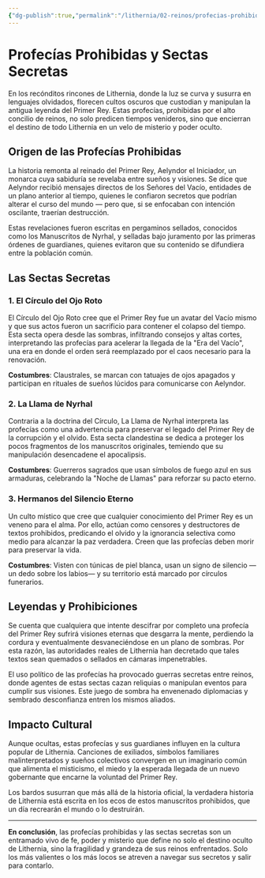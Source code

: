 ```yaml
---
{"dg-publish":true,"permalink":"/lithernia/02-reinos/profecias-prohibidas-y-sectas-secretas/","title":"Profecías Prohibidas y Sectas Secretas","tags":["lithernia","lore","profecia","secta"]}
---
```


# Profecías Prohibidas y Sectas Secretas

En los recónditos rincones de Lithernia, donde la luz se curva y susurra en lenguajes olvidados, florecen cultos oscuros que custodian y manipulan la antigua leyenda del Primer Rey. Estas profecías, prohibidas por el alto concilio de reinos, no solo predicen tiempos venideros, sino que encierran el destino de todo Lithernia en un velo de misterio y poder oculto.

## Origen de las Profecías Prohibidas

La historia remonta al reinado del Primer Rey, Aelyndor el Iniciador, un monarca cuya sabiduría se revelaba entre sueños y visiones. Se dice que Aelyndor recibió mensajes directos de los Señores del Vacío, entidades de un plano anterior al tiempo, quienes le confiaron secretos que podrían alterar el curso del mundo — pero que, si se enfocaban con intención oscilante, traerían destrucción.

Estas revelaciones fueron escritas en pergaminos sellados, conocidos como los Manuscritos de Nyrhal, y selladas bajo juramento por las primeras órdenes de guardianes, quienes evitaron que su contenido se difundiera entre la población común.

## Las Sectas Secretas

### 1. El Círculo del Ojo Roto

El Círculo del Ojo Roto cree que el Primer Rey fue un avatar del Vacío mismo y que sus actos fueron un sacrificio para contener el colapso del tiempo. Esta secta opera desde las sombras, infiltrando consejos y altas cortes, interpretando las profecías para acelerar la llegada de la "Era del Vacío", una era en donde el orden será reemplazado por el caos necesario para la renovación.

**Costumbres**: Claustrales, se marcan con tatuajes de ojos apagados y participan en rituales de sueños lúcidos para comunicarse con Aelyndor.

### 2. La Llama de Nyrhal

Contraria a la doctrina del Círculo, La Llama de Nyrhal interpreta las profecías como una advertencia para preservar el legado del Primer Rey de la corrupción y el olvido. Esta secta clandestina se dedica a proteger los pocos fragmentos de los manuscritos originales, temiendo que su manipulación desencadene el apocalipsis.

**Costumbres**: Guerreros sagrados que usan símbolos de fuego azul en sus armaduras, celebrando la "Noche de Llamas" para reforzar su pacto eterno.

### 3. Hermanos del Silencio Eterno

Un culto místico que cree que cualquier conocimiento del Primer Rey es un veneno para el alma. Por ello, actúan como censores y destructores de textos prohibidos, predicando el olvido y la ignorancia selectiva como medio para alcanzar la paz verdadera. Creen que las profecías deben morir para preservar la vida.

**Costumbres**: Visten con túnicas de piel blanca, usan un signo de silencio —un dedo sobre los labios— y su territorio está marcado por círculos funerarios.

## Leyendas y Prohibiciones

Se cuenta que cualquiera que intente descifrar por completo una profecía del Primer Rey sufrirá visiones eternas que desgarra la mente, perdiendo la cordura y eventualmente desvaneciéndose en un plano de sombras. Por esta razón, las autoridades reales de Lithernia han decretado que tales textos sean quemados o sellados en cámaras impenetrables.

El uso político de las profecías ha provocado guerras secretas entre reinos, donde agentes de estas sectas cazan reliquias o manipulan eventos para cumplir sus visiones. Este juego de sombra ha envenenado diplomacias y sembrado desconfianza entren los mismos aliados.

## Impacto Cultural

Aunque ocultas, estas profecías y sus guardianes influyen en la cultura popular de Lithernia. Canciones de exiliados, símbolos familiares malinterpretados y sueños colectivos convergen en un imaginario común que alimenta el misticismo, el miedo y la esperada llegada de un nuevo gobernante que encarne la voluntad del Primer Rey.

Los bardos susurran que más allá de la historia oficial, la verdadera historia de Lithernia está escrita en los ecos de estos manuscritos prohibidos, que un día recrearán el mundo o lo destruirán.

---

**En conclusión**, las profecías prohibidas y las sectas secretas son un entramado vivo de fe, poder y misterio que define no solo el destino oculto de Lithernia, sino la fragilidad y grandeza de sus reinos enfrentados. Solo los más valientes o los más locos se atreven a navegar sus secretos y salir para contarlo.
